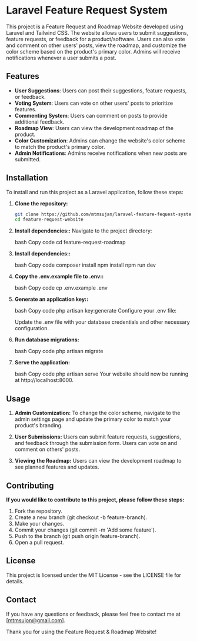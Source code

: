 # Laravel Feature Request System

This project is a Feature Request and Roadmap Website developed using Laravel and Tailwind CSS. The website allows users to submit suggestions, feature requests, or feedback for a product/software. Users can also vote and comment on other users' posts, view the roadmap, and customize the color scheme based on the product's primary color. Admins will receive notifications whenever a user submits a post.

## Features

-   **User Suggestions**: Users can post their suggestions, feature requests, or feedback.
-   **Voting System**: Users can vote on other users' posts to prioritize features.
-   **Commenting System**: Users can comment on posts to provide additional feedback.
-   **Roadmap View**: Users can view the development roadmap of the product.
-   **Color Customization**: Admins can change the website's color scheme to match the product's primary color.
-   **Admin Notifications**: Admins receive notifications when new posts are submitted.

## Installation

To install and run this project as a Laravel application, follow these steps:

1. **Clone the repository:**
    ```bash
    git clone https://github.com/mtmsujan/laravel-feature-fequest-system.git
    cd feature-request-website
    ```
2. **Install dependencies::**
   Navigate to the project directory:

    bash
    Copy code
    cd feature-request-roadmap

3. **Install dependencies::**

    bash
    Copy code
    composer install
    npm install
    npm run dev

4. **Copy the .env.example file to .env::**

    bash
    Copy code
    cp .env.example .env

5. **Generate an application key::**

    bash
    Copy code
    php artisan key:generate
    Configure your .env file:

    Update the .env file with your database credentials and other necessary configuration.

6. **Run database migrations:**

    bash
    Copy code
    php artisan migrate

7. **Serve the application:**

    bash
    Copy code
    php artisan serve
    Your website should now be running at http://localhost:8000.

## Usage

1. **Admin Customization:**
   To change the color scheme, navigate to the admin settings page and update the primary color to match your product's branding.

2. **User Submissions:**
   Users can submit feature requests, suggestions, and feedback through the submission form.
   Users can vote on and comment on others' posts.

3. **Viewing the Roadmap:**
   Users can view the development roadmap to see planned features and updates.

## Contributing

**If you would like to contribute to this project, please follow these steps:**

1. Fork the repository.
2. Create a new branch (git checkout -b feature-branch).
3. Make your changes.
4. Commit your changes (git commit -m 'Add some feature').
5. Push to the branch (git push origin feature-branch).
6. Open a pull request.

## License

This project is licensed under the MIT License - see the LICENSE file for details.

## Contact

If you have any questions or feedback, please feel free to contact me at [mtmsujon@gmail.com].

Thank you for using the Feature Request & Roadmap Website!
